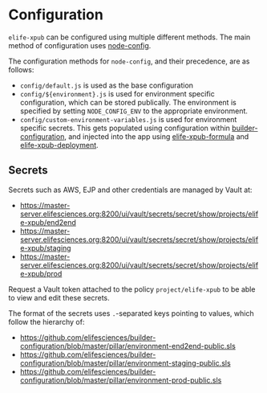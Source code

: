 # Configuration

`elife-xpub` can be configured using multiple different methods. The main method of configuration uses [node-config](https://github.com/lorenwest/node-config).

The configuration methods for `node-config`, and their precedence, are as follows:

- `config/default.js` is used as the base configuration
- `config/${environment}.js` is used for environment specific configuration, which can be stored publically. The environment is specified by setting `NODE_CONFIG_ENV` to the appropriate environment.
- `config/custom-environment-variables.js` is used for environment specific secrets. This gets populated using configuration within [builder-configuration](https://github.com/elifesciences/builder-configuration), and injected into the app using [elife-xpub-formula](https://github.com/elifesciences/elife-xpub-formula) and [elife-xpub-deployment](https://github.com/elifesciences/elife-xpub-deployment).

## Secrets

Secrets such as AWS, EJP and other credentials are managed by Vault at:

- https://master-server.elifesciences.org:8200/ui/vault/secrets/secret/show/projects/elife-xpub/end2end
- https://master-server.elifesciences.org:8200/ui/vault/secrets/secret/show/projects/elife-xpub/staging
- https://master-server.elifesciences.org:8200/ui/vault/secrets/secret/show/projects/elife-xpub/prod

Request a Vault token attached to the policy `project/elife-xpub` to be able to view and edit these secrets.

The format of the secrets uses `.`-separated keys pointing to values, which follow the hierarchy of:

- https://github.com/elifesciences/builder-configuration/blob/master/pillar/environment-end2end-public.sls
- https://github.com/elifesciences/builder-configuration/blob/master/pillar/environment-staging-public.sls
- https://github.com/elifesciences/builder-configuration/blob/master/pillar/environment-prod-public.sls
